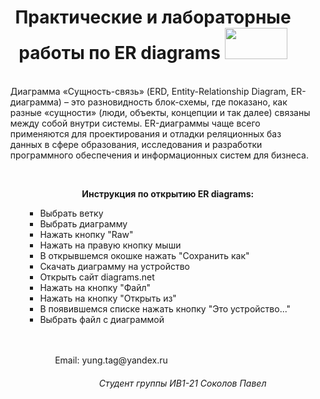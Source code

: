 <h1 align="center">Практические и лабораторные работы по ER diagrams <img src= "https://free-images.com/or/f238/smiley_crazy_svg.jpg" style="width: 100px; height: 50px;">
 </h1> 
<ul> <br>
Диаграмма «Сущность-связь» (ERD, Entity-Relationship Diagram, ER-диаграмма) – это разновидность блок-схемы, где показано, как разные «сущности» (люди, объекты,
концепции и так далее) связаны между собой внутри системы. ER-диаграммы чаще всего применяются для проектирования и отладки реляционных баз данных в сфере
образования, исследования и разработки программного обеспечения и информационных систем для бизнеса.
<ul> <br>
<p align="center"><b>Инструкция по открытию ER diagrams: </b></p>
<ul>
  <li> Выбрать ветку </li>
  <li> Выбрать диаграмму </li>
  <li> Нажать кнопку "Raw" </li>
  <li> Нажать на правую кнопку мыши </li>
  <li> В открывшемся окошке нажать "Сохранить как" </li>
  <li> Скачать диаграмму на устройство </li>
  <li> Открыть сайт diagrams.net </li>
  <li> Нажать на кнопку "Файл" </li>
  <li> Нажать на кнопку "Открыть из" </li>
  <li> В появившемся списке нажать кнопку "Это устройство..." </li>
  <li> Выбрать файл с диаграммой </li>
    <ul> <br> <br>
Email: yung.tag@yandex.ru
<h6 align="center">Студент группы ИВ1-21 Соколов Павел </h6>
